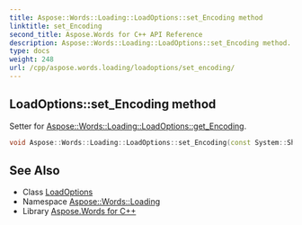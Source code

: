 ```yaml
---
title: Aspose::Words::Loading::LoadOptions::set_Encoding method
linktitle: set_Encoding
second_title: Aspose.Words for C++ API Reference
description: Aspose::Words::Loading::LoadOptions::set_Encoding method. Setter for Aspose::Words::Loading::LoadOptions::get_Encoding in C++.
type: docs
weight: 248
url: /cpp/aspose.words.loading/loadoptions/set_encoding/
---
```

## LoadOptions::set_Encoding method


Setter for [Aspose::Words::Loading::LoadOptions::get_Encoding](../get_encoding/).

```cpp
void Aspose::Words::Loading::LoadOptions::set_Encoding(const System::SharedPtr<System::Text::Encoding> &value)
```

## See Also

* Class [LoadOptions](../)
* Namespace [Aspose::Words::Loading](../../)
* Library [Aspose.Words for C++](../../../)
